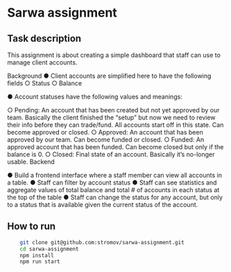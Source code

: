 # Sarwa assignment

## Task description

This assignment is about creating a simple dashboard that staff can use to manage client accounts.

Background
● Client accounts are simplified here to have the following fields
○ Status
○ Balance

● Account statuses have the following values and meanings:

○ Pending: An account that has been created but not yet approved by our team. Basically the client finished the “setup” but now we need to review their info before they can trade/fund. All accounts start off in this state. Can become approved or closed.
○ Approved: An account that has been approved by our team. Can become funded or closed.
○ Funded: An approved account that has been funded. Can become closed but only if the balance is 0.
○ Closed: Final state of an account. Basically it’s no-longer usable. Backend

● Build a frontend interface where a staff member can view all accounts in a table.
● Staff can filter by account status
● Staff can see statistics and aggregate values of total balance and total # of accounts in each status
at the top of the table
● Staff can change the status for any account, but only to a status that is available given the current
status of the account.

## How to run

```bash
    git clone git@github.com:stromov/sarwa-assignment.git
    cd sarwa-assignment
    npm install
    npm run start
```
